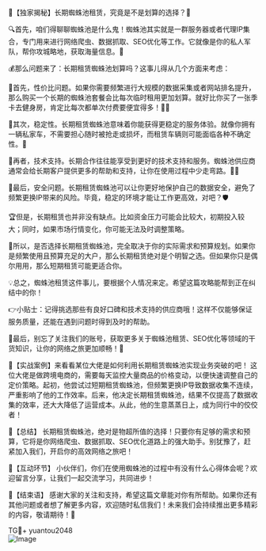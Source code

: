 🎉【独家揭秘】长期蜘蛛池租赁，究竟是不是划算的选择？🧐

🔍首先，咱们得聊聊蜘蛛池是什么鬼！蜘蛛池其实就是一群服务器或者代理IP集合，专门用来进行网络爬虫、数据抓取、SEO优化等工作。它就像是你的私人军队，帮你攻城略地，获取海量信息。🎯

💰那么问题来了：长期租赁蜘蛛池划算吗？这事儿得从几个方面来考虑：

🌟首先，性价比问题。如果你需要频繁进行大规模的数据采集或者网站排名提升，那么购买一个长期的蜘蛛池套餐会比每次临时租用更加划算。就好比你买了一张季卡去健身房，肯定比每次都单次付费要便宜得多！🏋️‍♂️

🌟其次，稳定性。长期租赁蜘蛛池意味着你能获得更稳定的服务体验。就像你拥有一辆私家车，不需要担心随时被抢走或损坏，而租赁车辆则可能面临各种不确定性。🚗

🌟再者，技术支持。长期合作往往能享受到更好的技术支持和服务。蜘蛛池供应商通常会给长期客户提供更多的帮助和支持，让你在使用过程中少走弯路。👨‍💻

🌟最后，安全问题。长期租赁蜘蛛池可以让你更好地保护自己的数据安全，避免了频繁更换IP带来的风险。毕竟，稳定的环境才能让工作更高效，对吧？🛡️

🏆但是，长期租赁也并非没有缺点。比如资金压力可能会比较大，初期投入较大；同时，如果市场行情变化，你可能无法及时调整策略。

🌈所以，是否选择长期租赁蜘蛛池，完全取决于你的实际需求和预算规划。如果你是频繁使用且预算充足的大户，那么长期租赁绝对是个明智之选。但如果你只是偶尔用用，那么短期租赁可能更适合你。

💡总之，蜘蛛池租赁这件事儿，要根据个人情况来定。希望这篇攻略能帮到正在纠结中的你！

👉小贴士：记得挑选那些有良好口碑和技术支持的供应商哦！这样不仅能够保证服务质量，还能在遇到问题时得到及时的帮助。

👀最后，别忘了关注我们的账号，获取更多关于蜘蛛池租赁、SEO优化等领域的干货知识，让你的网络之旅更加顺畅！🚀

💼【实战案例】来看看某位大佬是如何利用长期租赁蜘蛛池实现业务突破的吧！
这位大佬是做跨境电商的，需要每天监控大量商品的价格变动，以便快速调整自己的定价策略。起初，他尝试过短期租赁蜘蛛池，但频繁更换IP导致数据收集不连续，严重影响了他的工作效率。后来，他决定长期租赁蜘蛛池，结果不仅提高了数据收集的效率，还大大降低了运营成本。从此，他的生意蒸蒸日上，成为同行中的佼佼者！

🌟【总结】
长期租赁蜘蛛池，绝对是物超所值的选择！只要你有足够的需求和预算，它将是你网络爬虫、数据抓取、SEO优化道路上的强大助手。别犹豫了，赶紧加入我们，开启你的高效网络之旅吧！

🌈【互动环节】
小伙伴们，你们在使用蜘蛛池的过程中有没有什么心得体会呢？欢迎留言分享，让我们一起交流学习，共同进步！

🌈【结束语】
感谢大家的关注和支持，希望这篇文章能对你有所帮助。如果你还有其他问题或者想了解更多内容，欢迎随时私信我们！未来我们会持续推出更多精彩的内容，敬请期待！🌟

TG💪+ yuantou2048  
![Image](https://github.com/user-attachments/assets/42a5a4a5-fea9-4a1d-8aa0-73e57e430cca)